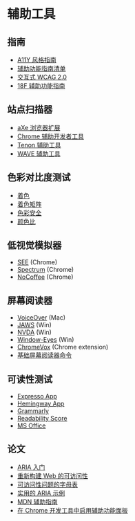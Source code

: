 # 辅助工具

## 指南
* [A11Y 风格指南](http://a11y-style-guide.com/style-guide/)
* [辅助功能指南清单](http://accessibility.voxmedia.com)
* [交互式 WCAG 2.0](http://code.viget.com/interactive-wcag/)
* [18F 辅助功能指南](https://pages.18f.gov/accessibility/checklist/)

## 站点扫描器
* [aXe 浏览器扩展](http://www.deque.com/products/axe/)
* [Chrome 辅助开发者工具](https://chrome.google.com/webstore/detail/accessibility-developer-t/fpkknkljclfencbdbgkenhalefipecmb)
* [Tenon 辅助工具](https://tenon.io)
* [WAVE 辅助工具](http://wave.webaim.org)

## 色彩对比度测试
* [着色](http://jxnblk.com/colorable/demos/text/)
* [着色矩阵](http://jxnblk.com/colorable/demos/matrix/)
* [色彩安全](http://colorsafe.co)
* [颜色比](http://leaverou.github.io/contrast-ratio/)

## 低视觉模拟器
* [SEE](https://chrome.google.com/webstore/detail/see/dkihcccbkkakkbpikjmpnbamkgbjfdcn) (Chrome)
* [Spectrum](https://chrome.google.com/webstore/detail/spectrum/ofclemegkcmilinpcimpjkfhjfgmhieb) (Chrome)
* [NoCoffee](https://chrome.google.com/webstore/detail/nocoffee/jjeeggmbnhckmgdhmgdckeigabjfbddl) (Chrome)

## 屏幕阅读器
* [VoiceOver](http://www.apple.com/accessibility/) (Mac)
* [JAWS](http://www.freedomscientific.com/Products/Blindness/JAWS) (Win)
* [NVDA](https://www.nvaccess.org) (Win)
* [Window-Eyes](https://www.aisquared.com/products/window-eyes/) (Win)
* [ChromeVox](http://www.chromevox.com) (Chrome extension)
* [基础屏幕阅读器命令](https://www.paciellogroup.com/blog/2015/01/basic-screen-reader-commands-for-accessibility-testing/)

## 可读性测试
* [Expresso App](http://www.expresso-app.org)
* [Hemingway App](http://www.hemingwayapp.com)
* [Grammarly](https://www.grammarly.com)
* [Readability Score](https://readability-score.com/text/)
* [MS Office](https://support.office.com/en-us/article/Test-your-document-s-readability-0adc0e9a-b3fb-4bde-85f4-c9e88926c6aa)

## 论文
* [ARIA 入门](http://a11yproject.com/posts/getting-started-aria/)
* [重新构建 Web 的可访问性](http://alistapart.com/article/reframing-accessibility-for-the-web)
* [可访问性问题的字母表](https://the-pastry-box-project.net/anne-gibson/2014-July-31)
* [实用的 ARIA 示例](http://heydonworks.com/practical_aria_examples/)
* [MDN 辅助指南](https://developer.mozilla.org/en-US/docs/Learn/Accessibility)
* [在 Chrome 开发工具中启用辅助功能面板](https://umaar.com/dev-tips/101-accessibility-inspection/)
